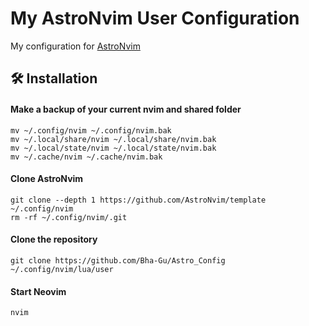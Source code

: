 # My AstroNvim User Configuration

My configuration for [AstroNvim](https://github.com/AstroNvim/AstroNvim)

## 🛠️ Installation

#### Make a backup of your current nvim and shared folder

```shell
mv ~/.config/nvim ~/.config/nvim.bak
mv ~/.local/share/nvim ~/.local/share/nvim.bak
mv ~/.local/state/nvim ~/.local/state/nvim.bak
mv ~/.cache/nvim ~/.cache/nvim.bak
```

#### Clone AstroNvim

```shell
git clone --depth 1 https://github.com/AstroNvim/template ~/.config/nvim
rm -rf ~/.config/nvim/.git
```
#### Clone the repository

```shell
git clone https://github.com/Bha-Gu/Astro_Config ~/.config/nvim/lua/user
```

#### Start Neovim

```shell
nvim
```
